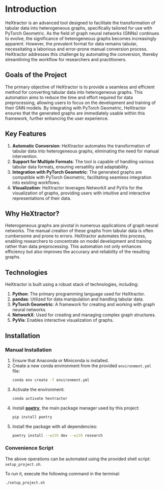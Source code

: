 # Introduction

HeXtractor is an advanced tool designed to facilitate the transformation of tabular data into heterogeneous graphs, specifically tailored for use with PyTorch Geometric. As the field of graph neural networks (GNNs) continues to evolve, the significance of heterogeneous graphs becomes increasingly apparent. However, the prevalent format for data remains tabular, necessitating a laborious and error-prone manual conversion process. HeXtractor addresses this challenge by automating the conversion, thereby streamlining the workflow for researchers and practitioners.

## Goals of the Project

The primary objective of HeXtractor is to provide a seamless and efficient method for converting tabular data into heterogeneous graphs. This automation aims to reduce the time and effort required for data preprocessing, allowing users to focus on the development and training of their GNN models. By integrating with PyTorch Geometric, HeXtractor ensures that the generated graphs are immediately usable within this framework, further enhancing the user experience.

## Key Features

1. **Automatic Conversion**: HeXtractor automates the transformation of tabular data into heterogeneous graphs, eliminating the need for manual intervention.
2. **Support for Multiple Formats**: The tool is capable of handling various tabular data formats, ensuring versatility and adaptability.
3. **Integration with PyTorch Geometric**: The generated graphs are compatible with PyTorch Geometric, facilitating seamless integration into existing workflows.
4. **Visualization**: HeXtractor leverages NetworkX and PyVis for the visualization of graphs, providing users with intuitive and interactive representations of their data.

## Why HeXtractor?

Heterogeneous graphs are pivotal in numerous applications of graph neural networks. The manual creation of these graphs from tabular data is often cumbersome and prone to errors. HeXtractor automates this process, enabling researchers to concentrate on model development and training rather than data preprocessing. This automation not only enhances efficiency but also improves the accuracy and reliability of the resulting graphs.

## Technologies

HeXtractor is built using a robust stack of technologies, including:

1. **Python**: The primary programming language used for HeXtractor.
2. **pandas**: Utilized for data manipulation and handling tabular data.
3. **PyTorch Geometric**: A framework for creating and working with graph neural networks.
4. **NetworkX**: Used for creating and managing complex graph structures.
5. **PyVis**: Enables interactive visualization of graphs.

## Installation

### Manual Installation

1. Ensure that Anaconda or Miniconda is installed.
2. Create a new conda environment from the provided `environment.yml` file:
   ```bash
   conda env create -f environment.yml
   ```
3. Activate the environment:
   ```bash
   conda activate hextractor
   ```
4. Install [**poetry**](https://python-poetry.org/docs/), the main package manager used by this project:
   ```bash
   pip install poetry
   ```
5. Install the package with all dependencies:
   ```bash
   poetry install --with dev --with research
   ```

### Convenience Script

The above operations can be automated using the provided shell script: `setup_project.sh`.

To run it, execute the following command in the terminal:
```bash
./setup_project.sh